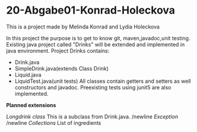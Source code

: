# 20-Abgabe01-Konrad-Holeckova
This is a project made by Melinda Konrad and Lydia Holeckova

In this project the purpose is to get to know git, maven,javadoc,unit testing.
Existing java project called "Drinks" will be extended and implemented in java environment.
Project Drinks contains:
- Drink.java
- SimpleDrink.java(extends Class Drink)
- Liquid.java
- LiquidTest.java(unit tests)
All classes contain getters and setters as well constructors and javadoc.
Preexisting tests using junit5 are also implemented.

**Planned extensions**

*Longdrink class*
This is a subclass from Drink.java. 
/newline
*Exception*
/newline
*Collections*
List of ingredients
